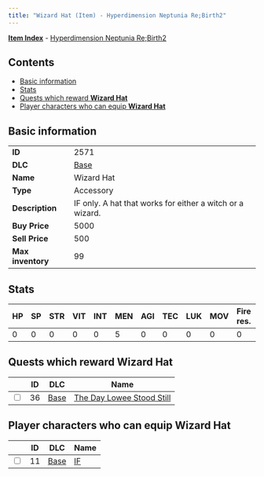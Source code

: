 ```yaml
---
title: "Wizard Hat (Item) - Hyperdimension Neptunia Re;Birth2"
---
```


[**Item Index**](/neptunia/rb2/item/index.html) - [Hyperdimension Neptunia Re;Birth2](/neptunia/rb2)

## Contents

- [Basic information](#basic-information)
- [Stats](#stats)
- [Quests which reward **Wizard Hat**](#quests-which-reward-wizard-hat)
- [Player characters who can equip **Wizard Hat**](#player-characters-who-can-equip-wizard-hat)

## Basic information

|   |   |
| -- | -- |
| **ID** | 2571 |
| **DLC** | [Base](/neptunia/rb2/dlc/0-base.html) |
| **Name** | Wizard Hat |
| **Type** | Accessory |
| **Description** | IF only. A hat that works for either a witch or a wizard. |
| **Buy Price** | 5000 |
| **Sell Price** | 500 |
| **Max inventory** | 99 |

## Stats

| HP | SP | STR | VIT | INT | MEN | AGI | TEC | LUK | MOV | Fire res. | Ice res. | Wind res. | Lightning res. |
| -- | -- | --- | --- | --- | --- | --- | --- | --- | --- | --------- | -------- | --------- | -------------- |
| 0 | 0 | 0 | 0 | 0 | 5 | 0 | 0 | 0 | 0 | 0 | 0 | 0 | 0 |

## Quests which reward **Wizard Hat**

|    | ID | DLC | Name |
| -- | -- | --- | ---- |
| <input type="checkbox" id="rb2-quest-0-36" class="trackbox" /> | 36 | [Base](/neptunia/rb2/dlc/0-base.html) | [The Day Lowee Stood Still](/neptunia/rb2/quest/0-36-the-day-lowee-stood-still.html) |

## Player characters who can equip **Wizard Hat**

|    | ID | DLC | Name |
| -- | -- | --- | ---- |
| <input type="checkbox" id="rb2-player-0-11" class="trackbox" /> | 11 | [Base](/neptunia/rb2/dlc/0-base.html) | [IF](/neptunia/rb2/player/0-11-if.html) |
